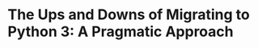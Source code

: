 The Ups and Downs of Migrating to Python 3: A Pragmatic Approach
================================================================
